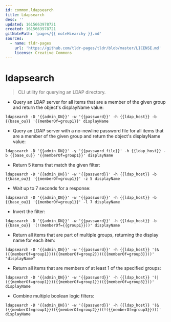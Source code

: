 ```yaml
---
id: common.ldapsearch
title: Ldapsearch
desc: ''
updated: 1615663978721
created: 1615663978721
gitNotePath: 'pages/{{ noteHiearchy }}.md'
sources:
  - name: tldr-pages
    url: 'https://github.com/tldr-pages/tldr/blob/master/LICENSE.md'
    license: Creative Commons
---
```

# ldapsearch

> CLI utility for querying an LDAP directory.

- Query an LDAP server for all items that are a member of the given group and return the object's displayName value:

`ldapsearch -D '{{admin_DN}}' -w '{{password}}' -h {{ldap_host}} -b {{base_ou}} '{{memberOf=group1}}' displayName`

- Query an LDAP server with a no-newline password file for all items that are a member of the given group and return the object's displayName value:

`ldapsearch -D '{{admin_DN}}' -y '{{password_file}}' -h {{ldap_host}} -b {{base_ou}} '{{memberOf=group1}}' displayName`

- Return 5 items that match the given filter:

`ldapsearch -D '{{admin_DN}}' -w '{{password}}' -h {{ldap_host}} -b {{base_ou}} '{{memberOf=group1}}' -z 5 displayName`

- Wait up to 7 seconds for a response:

`ldapsearch -D '{{admin_DN}}' -w '{{password}}' -h {{ldap_host}} -b {{base_ou}} '{{memberOf=group1}}' -l 7 displayName`

- Invert the filter:

`ldapsearch -D '{{admin_DN}}' -w '{{password}}' -h {{ldap_host}} -b {{base_ou}} '(!(memberOf={{group1}}))' displayName`

- Return all items that are part of multiple groups, returning the display name for each item:

`ldapsearch -D '{{admin_DN}}' -w '{{password}}' -h {{ldap_host}} '(&({{memberOf=group1}})({{memberOf=group2}})({{memberOf=group3}}))' "displayName"`

- Return all items that are members of at least 1 of the specified groups:

`ldapsearch -D '{{admin_DN}}' -w '{{password}}' -h {{ldap_host}} '(|({{memberOf=group1}})({{memberOf=group1}})({{memberOf=group3}}))' displayName`

- Combine multiple boolean logic filters:

`ldapsearch -D '{{admin_DN}}' -w '{{password}}' -h {{ldap_host}} '(&({{memberOf=group1}})({{memberOf=group2}})(!({{memberOf=group3}})))' displayName`

